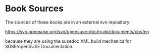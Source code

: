 Book Sources
============
The sources of these books are in an external svn repository:

https://svn.opensuse.org/svn/opensuse-doc/trunk/documents/obs/en

because they are using the susedoc XML build mechanics for
SUSE/openSUSE Documentation.
